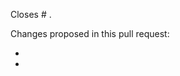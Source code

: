 <!---
This is a suggested pull request template for tedana.
It's designed to capture information we've found to be useful in reviewing pull requests.

If there is other information that would be helpful to include, please don't hesitate to add it!

Please also label your pull request with the relevant tags.
See here for more information and a list of available options:
http://tedana.readthedocs.io/en/latest/contributing.html#pull-requests
-->

Closes # .

Changes proposed in this pull request:

-
-
